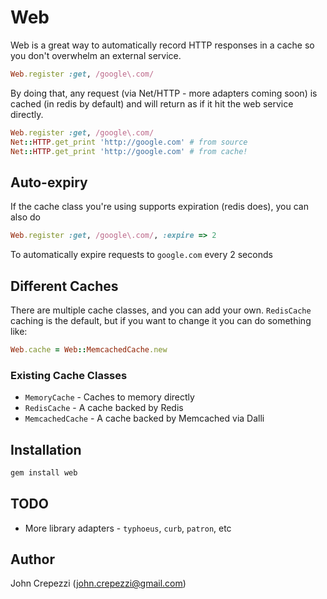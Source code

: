 # Web

Web is a great way to automatically record HTTP responses in a cache so you don't overwhelm an external service.

``` ruby
Web.register :get, /google\.com/
```

By doing that, any request (via Net/HTTP - more adapters coming soon) is cached (in redis by default) and will return as if it hit the web service directly.

``` ruby
Web.register :get, /google\.com/
Net::HTTP.get_print 'http://google.com' # from source
Net::HTTP.get_print 'http://google.com' # from cache!
```

## Auto-expiry

If the cache class you're using supports expiration (redis does), you can also do

``` ruby
Web.register :get, /google\.com/, :expire => 2
```

To automatically expire requests to `google.com` every 2 seconds

## Different Caches

There are multiple cache classes, and you can add your own.  `RedisCache` caching is the default, but if you want to change it you can do something like:

``` ruby
Web.cache = Web::MemcachedCache.new
```

### Existing Cache Classes

* `MemoryCache` - Caches to memory directly
* `RedisCache` - A cache backed by Redis
* `MemcachedCache` - A cache backed by Memcached via Dalli

## Installation

``` bash
gem install web
```

## TODO

* More library adapters - `typhoeus`, `curb`, `patron`, etc

## Author

John Crepezzi (john.crepezzi@gmail.com)
